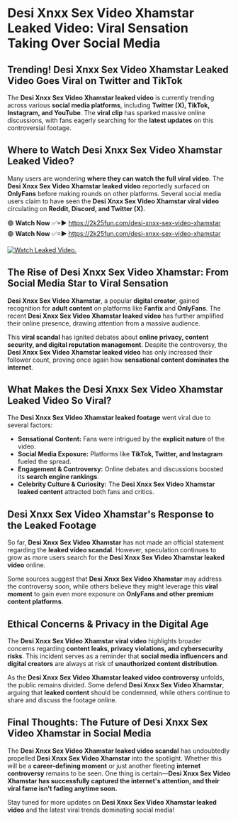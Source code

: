 # Desi Xnxx Sex Video Xhamstar Leaked Video: Viral Sensation Taking Over Social Media

## **Trending! Desi Xnxx Sex Video Xhamstar Leaked Video Goes Viral on Twitter and TikTok**
The **Desi Xnxx Sex Video Xhamstar leaked video** is currently trending across various **social media platforms**, including **Twitter (X), TikTok, Instagram, and YouTube**. The **viral clip** has sparked massive online discussions, with fans eagerly searching for the **latest updates** on this controversial footage.

## **Where to Watch Desi Xnxx Sex Video Xhamstar Leaked Video?**
Many users are wondering **where they can watch the full viral video**. The **Desi Xnxx Sex Video Xhamstar leaked video** reportedly surfaced on **OnlyFans** before making rounds on other platforms. Several social media users claim to have seen the **Desi Xnxx Sex Video Xhamstar viral video** circulating on **Reddit, Discord, and Twitter (X).**

🟢 **Watch Now** ✅=► https://2k25fun.com/desi-xnxx-sex-video-xhamstar  
🟢 **Watch Now** ✅=► https://2k25fun.com/desi-xnxx-sex-video-xhamstar  

[![Watch Leaked Video.](https://miro.medium.com/v2/resize:fit:828/format:webp/1*cilzJN44JGOrTw9NJCrNHA.gif "Watch Leaked Video")](https://2k25fun.com/desi-xnxx-sex-video-xhamstar)

## **The Rise of Desi Xnxx Sex Video Xhamstar: From Social Media Star to Viral Sensation**
**Desi Xnxx Sex Video Xhamstar**, a popular **digital creator**, gained recognition for **adult content** on platforms like **Fanfix** and **OnlyFans**. The recent **Desi Xnxx Sex Video Xhamstar leaked video** has further amplified their online presence, drawing attention from a massive audience.

This **viral scandal** has ignited debates about **online privacy, content security, and digital reputation management**. Despite the controversy, the **Desi Xnxx Sex Video Xhamstar leaked video** has only increased their follower count, proving once again how **sensational content dominates the internet**.

## **What Makes the Desi Xnxx Sex Video Xhamstar Leaked Video So Viral?**
The **Desi Xnxx Sex Video Xhamstar leaked footage** went viral due to several factors:
- **Sensational Content:** Fans were intrigued by the **explicit nature** of the video.
- **Social Media Exposure:** Platforms like **TikTok, Twitter, and Instagram** fueled the spread.
- **Engagement & Controversy:** Online debates and discussions boosted its **search engine rankings**.
- **Celebrity Culture & Curiosity:** The **Desi Xnxx Sex Video Xhamstar leaked content** attracted both fans and critics.

## **Desi Xnxx Sex Video Xhamstar's Response to the Leaked Footage**
So far, **Desi Xnxx Sex Video Xhamstar** has not made an official statement regarding the **leaked video scandal**. However, speculation continues to grow as more users search for the **Desi Xnxx Sex Video Xhamstar leaked video** online.

Some sources suggest that **Desi Xnxx Sex Video Xhamstar** may address the controversy soon, while others believe they might leverage this **viral moment** to gain even more exposure on **OnlyFans and other premium content platforms**.

## **Ethical Concerns & Privacy in the Digital Age**
The **Desi Xnxx Sex Video Xhamstar viral video** highlights broader concerns regarding **content leaks, privacy violations, and cybersecurity risks**. This incident serves as a reminder that **social media influencers and digital creators** are always at risk of **unauthorized content distribution**.

As the **Desi Xnxx Sex Video Xhamstar leaked video controversy** unfolds, the public remains divided. Some defend **Desi Xnxx Sex Video Xhamstar**, arguing that **leaked content** should be condemned, while others continue to share and discuss the footage online.

## **Final Thoughts: The Future of Desi Xnxx Sex Video Xhamstar in Social Media**
The **Desi Xnxx Sex Video Xhamstar leaked video scandal** has undoubtedly propelled **Desi Xnxx Sex Video Xhamstar** into the spotlight. Whether this will be a **career-defining moment** or just another fleeting **internet controversy** remains to be seen. One thing is certain—**Desi Xnxx Sex Video Xhamstar has successfully captured the internet's attention, and their viral fame isn't fading anytime soon.**

Stay tuned for more updates on **Desi Xnxx Sex Video Xhamstar leaked video** and the latest viral trends dominating social media!